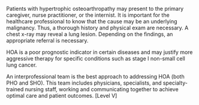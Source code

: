 Patients with hypertrophic osteoarthropathy may present to the primary caregiver, nurse practitioner, or the internist. It is important for the healthcare professional to know that the cause may be an underlying malignancy. Thus, a thorough history and physical exam are necessary. A chest x-ray may reveal a lung lesion. Depending on the findings, an appropriate referral is necessary.

HOA is a poor prognostic indicator in certain diseases and may justify more aggressive therapy for specific conditions such as stage I non-small cell lung cancer.

An interprofessional team is the best approach to addressing HOA (both PHO and SHO). This team includes physicians, specialists, and specialty-trained nursing staff, working and communicating together to achieve optimal care and patient outcomes. [Level V]
